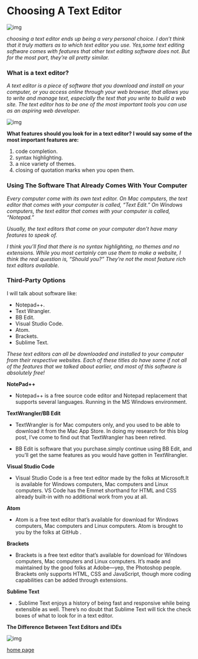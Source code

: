 # Choosing A Text Editor

![img](https://i.ytimg.com/vi/OJwzcVNWfns/maxresdefault.jpg)

*choosing a text editor ends up being a very personal choice.*
*I don’t think that it truly matters as to which text editor you use. Yes,some text editing software comes with features that other text editing software does not. But for the most part, they’re all pretty similar.*


### **What is a text editor?**
*A text editor is a piece of software that you download and install on your computer, or you access online through your web browser, that allows you to write and manage text, especially the text that you write to build a web site. The text editor has to be one of the most important tools you can use as an aspiring web developer.*

![img](https://miro.medium.com/max/800/0*MyAfggJM7yH40Sdx.)

**What features should you look for in a text editor? I would say some of the most important features are:**

1. code completion.
2. syntax highlighting.
3. a nice variety of themes.
4. closing of quotation marks when you open them.

### **Using The Software That Already Comes With Your Computer**

*Every computer come with its own text editor. On Mac computers, the text editor that comes with your computer is called, “Text Edit.” On Windows computers, the text editor that comes with your computer is called, “Notepad.”*

*Usually, the text editors that come on your computer don’t have many features to speak of.*

*I think you’ll find that there is no syntax highlighting, no themes and no extensions. While you most certainly can use them to make a website, I think the real question is, “Should you?” They’re not the most feature rich text editors available.*

### **Third-Party Options**
I will talk about software like:
* Notepad++.
*  Text Wrangler.
* BB Edit.
* Visual Studio Code.
* Atom.
* Brackets.
* Sublime Text.

*These text editors can all be downloaded
and installed to your computer from their respective websites. Each of these titles do have some if not all of the features that we talked about earlier, and most of this software is absolutely free!* 


**NotePad++**
   * Notepad++ is a free source code editor and Notepad replacement that supports several languages. Running in the MS Windows environment.

**TextWrangler/BB Edit**  
  *  TextWrangler is for Mac computers only, and you used to be able to download it from the Mac App Store. In doing my research for this blog post, I’ve come to find out that TextWrangler has been retired.

  * BB Edit is software that you purchase.simply continue using BB Edit, and you’ll get the same features as you would have gotten in TextWrangler.

**Visual Studio Code**  
   * Visual Studio Code is a free text editor made by the folks at Microsoft.It is available for Windows computers, Mac computers and Linux computers. VS Code has the Emmet shorthand for HTML and CSS already built-in with no additional work from you at all.

**Atom**   
  * Atom is a free text editor that’s available for download for Windows computers, Mac computers and Linux computers. Atom is brought to you by the folks at GitHub .

**Brackets**
  * Brackets is a free text editor that’s available for download for Windows computers, Mac computers and Linux computers. It’s made and maintained by the good folks at Adobe—yep, the Photoshop people. Brackets only supports HTML, CSS and JavaScript, though more coding capabilities can be added through extensions.

**Sublime Text**  
   * . Sublime Text enjoys a history of being fast and responsive while being extensible as well. There’s no doubt that Sublime Text will tick the check boxes of what to look for in a text editor.

**The Difference Between Text Editors and IDEs**


![img](https://assets.goodfirms.co/images/Text-Editor-vs-IDE.jpg)



[home page](https://heba1998.github.io/reading-notes/)
